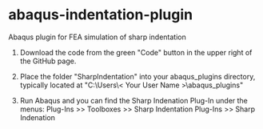 # abaqus-indentation-plugin
Abaqus plugin for FEA simulation of sharp indentation

1. Download the code from the green "Code" button in the upper right of the GitHub page.

2. Place the folder "SharpIndentation" into your abaqus_plugins directory, typically located at "C:\Users\\< Your User Name >\abaqus_plugins\"

3. Run Abaqus and you can find the Sharp Indenation Plug-In under the menus:
    Plug-Ins >> Toolboxes >> Sharp Indentation
    Plug-Ins >> Sharp Indenation
